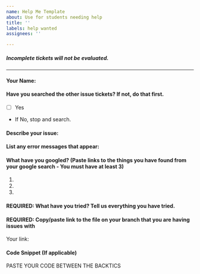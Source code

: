 ```yaml
---
name: Help Me Template
about: Use for students needing help
title: ''
labels: help wanted
assignees: ''

---
```


##### _Incomplete tickets will not be evaluated._
---
#### Your Name:

#### Have you searched the other issue tickets? If not, do that first. 
- [ ] Yes
- If No, stop and search.

#### Describe your issue:


#### List any error messages that appear:


#### What have you googled? (Paste links to the things you have found from your google search - You must have at least 3)
1. 
2. 
3. 

#### REQUIRED: What have you tried? Tell us everything you have tried. 


#### REQUIRED: Copy/paste link to the file on your branch that you are having issues with
Your link: 

#### Code Snippet (If applicable)
PASTE YOUR CODE BETWEEN THE BACKTICS

```

```
